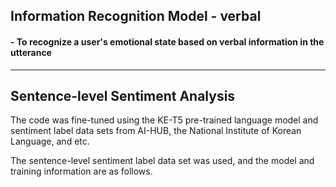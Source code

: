 
## Information Recognition Model - verbal
#### - To recognize a user's emotional state based on verbal information in the utterance


----------------------------------

## Sentence-level Sentiment Analysis

The code was fine-tuned using the KE-T5 pre-trained language model and sentiment label data sets from AI-HUB, the National Institute of Korean Language, and etc.

The sentence-level sentiment label data set was used, and the model and training information are as follows.
